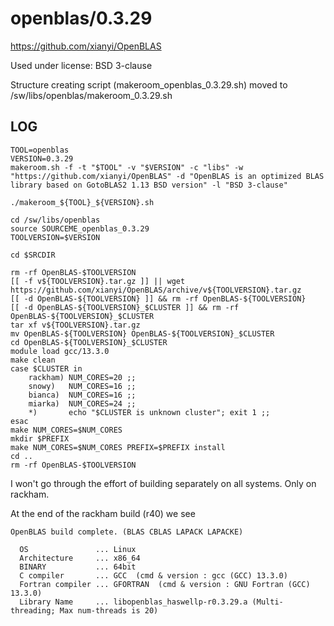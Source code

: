 openblas/0.3.29
===============

<https://github.com/xianyi/OpenBLAS>

Used under license:
BSD 3-clause

Structure creating script (makeroom_openblas_0.3.29.sh) moved to /sw/libs/openblas/makeroom_0.3.29.sh

LOG
---

    TOOL=openblas
    VERSION=0.3.29
    makeroom.sh -f -t "$TOOL" -v "$VERSION" -c "libs" -w "https://github.com/xianyi/OpenBLAS" -d "OpenBLAS is an optimized BLAS library based on GotoBLAS2 1.13 BSD version" -l "BSD 3-clause"

    ./makeroom_${TOOL}_${VERSION}.sh

    cd /sw/libs/openblas
    source SOURCEME_openblas_0.3.29
    TOOLVERSION=$VERSION

    cd $SRCDIR

    rm -rf OpenBLAS-$TOOLVERSION
    [[ -f v${TOOLVERSION}.tar.gz ]] || wget https://github.com/xianyi/OpenBLAS/archive/v${TOOLVERSION}.tar.gz
    [[ -d OpenBLAS-${TOOLVERSION} ]] && rm -rf OpenBLAS-${TOOLVERSION}
    [[ -d OpenBLAS-${TOOLVERSION}_$CLUSTER ]] && rm -rf OpenBLAS-${TOOLVERSION}_$CLUSTER
    tar xf v${TOOLVERSION}.tar.gz
    mv OpenBLAS-${TOOLVERSION} OpenBLAS-${TOOLVERSION}_$CLUSTER
    cd OpenBLAS-${TOOLVERSION}_$CLUSTER
    module load gcc/13.3.0
    make clean
    case $CLUSTER in
        rackham) NUM_CORES=20 ;;
        snowy)   NUM_CORES=16 ;;
        bianca)  NUM_CORES=16 ;;
        miarka)  NUM_CORES=24 ;;
        *)       echo "$CLUSTER is unknown cluster"; exit 1 ;;
    esac
    make NUM_CORES=$NUM_CORES
    mkdir $PREFIX
    make NUM_CORES=$NUM_CORES PREFIX=$PREFIX install
    cd ..
    rm -rf OpenBLAS-$TOOLVERSION


I won't go through the effort of building separately on all systems.  Only on rackham.

At the end of the rackham build (r40) we see

    OpenBLAS build complete. (BLAS CBLAS LAPACK LAPACKE)

      OS               ... Linux
      Architecture     ... x86_64
      BINARY           ... 64bit
      C compiler       ... GCC  (cmd & version : gcc (GCC) 13.3.0)
      Fortran compiler ... GFORTRAN  (cmd & version : GNU Fortran (GCC) 13.3.0)
      Library Name     ... libopenblas_haswellp-r0.3.29.a (Multi-threading; Max num-threads is 20)


